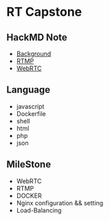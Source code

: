 # RT Capstone

## HackMD Note
- [Background](https://hackmd.io/@_hxgrX9XTkyf8cxhLdXcbw/S1jwNgR4D)
- [RTMP](https://hackmd.io/@_hxgrX9XTkyf8cxhLdXcbw/Bym09fq2O#RTMP)
- [WebRTC](https://hackmd.io/@_hxgrX9XTkyf8cxhLdXcbw/Bym09fq2O#WebRTC)

## Language
- javascript
- Dockerfile
- shell
- html
- php
- json

## MileStone
- WebRTC
- RTMP
- DOCKER
- Nginx configuration && setting
- Load-Balancing